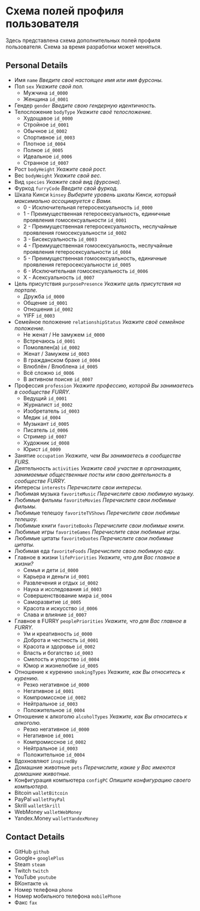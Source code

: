 # Схема полей профиля пользователя

Здесь представлена схема дополнительных полей профиля пользователя. Схема за время разработки может меняться.

## Personal Details

- Имя `name` *Введите своё настоящее имя или имя фурсоны.*
- Пол `sex` *Укажите свой пол.*
  - Мужчина `id_0000`
  - Женщина `id_0001`
- Гендер `gender` *Введите свою гендерную идентичность.*
- Телосложение `bodyType` *Укажите своё телосложение.*
  - Худощавое `id_0000`
  - Стройное `id_0001`
  - Обычное `id_0002`
  - Спортивное `id_0003`
  - Плотное `id_0004`
  - Полное `id_0005`
  - Идеальное `id_0006`
  - Странное `id_0007`
- Рост `bodyHeight` *Укажите свой рост.*
- Вес `bodyWeight` *Укажите свой вес.*
- Вид `species` *Укажите свой вид (фурсона).*
- Фуркод `furryCode` *Введите свой фуркод.*
- Шкала Кинси `kinsey` *Выберите уровень шкалы Кинси, который максимально ассоциируется с Вами.*
  - 0 - Исключительная гетеросексуальность `id_0000`
  - 1 - Преимущественная гетеросексуальность, единичные проявления гомосексуальности `id_0001`
  - 2 - Преимущественная гетеросексуальность, неслучайные проявления гомосексуальности `id_0002`
  - 3 - Бисексуальность `id_0003`
  - 4 - Преимущественная гомосексуальность, неслучайные проявления гетеросексуальности `id_0004`
  - 5 - Преимущественная гомосексуальность, единичные проявления гетеросексуальности `id_0005`
  - 6 - Исключительная гомосексуальность `id_0006`
  - X - Асексуальность `id_0007`
- Цель присутствия `purposePresence` *Укажите цель присутствия на портале.*
  - Дружба `id_0000`
  - Общение `id_0001`
  - Отношения `id_0002`
  - YIFF `id_0003`
- Семейное положение `relationshipStatus` *Укажите своё семейное положение.*
  - Не женат / Не замужем `id_0000`
  - Встречаюсь `id_0001`
  - Помолвлен(а) `id_0002`
  - Женат / Замужем `id_0003`
  - В гражданском браке `id_0004`
  - Влюблён / Влюблена `id_0005`
  - Всё сложно `id_0006`
  - В активном поиске `id_0007`
- Профессия `profession` *Укажите профессию, которой Вы занимаетесь в сообществе FURRY.*
  - Ведущий `id_0001`
  - Журналист `id_0002`
  - Изобретатель `id_0003`
  - Медик `id_0004`
  - Музыкант `id_0005`
  - Писатель `id_0006`
  - Стример `id_0007`
  - Художник `id_0008`
  - Юрист `id_0009`
- Занятие `occupation` *Укажите, чем Вы занимаетесь в сообществе FURS.*
- Деятельность `activities` *Укажите своё участие в организациях, занимаемые общественные посты или свою деятельность в сообществе FURRY.*
- Интересы `interests` *Перечислите свои интересы.*
- Любимая музыка `favoriteMusic` *Перечислите свою любимую музыку.*
- Любимые фильмы `favoriteMovies` *Перечислите свои любимые фильмы.*
- Любимые телешоу `favoriteTVShows` *Перечислите свои любимые телешоу.*
- Любимые книги `favoriteBooks` *Перечислите свои любимые книги.*
- Любимые игры `favoriteGames` *Перечислите свои любимые игры.*
- Любимые цитаты `favoriteQuotes` *Перечислите свои любимые цитаты.*
- Любимая еда `favoriteFoods` *Перечислите свою любимую еду.*
- Главное в жизни `lifePriorities` *Укажите, что для Вас главное в жизни?*
  - Семья и дети `id_0000`
  - Карьера и деньги `id_0001`
  - Развлечения и отдых `id_0002`
  - Наука и исследования `id_0003`
  - Совершенствование мира `id_0004`
  - Саморазвитие `id_0005`
  - Красота и искусство `id_0006`
  - Слава и влияние `id_0007`
- Главное в FURRY `peoplePriorities` *Укажите, что для Вас главное в FURRY.*
  - Ум и креативность `id_0000`
  - Доброта и честность `id_0001`
  - Красота и здоровье `id_0002`
  - Власть и богатство `id_0003`
  - Смелость и упорство `id_0004`
  - Юмор и жизнелюбие `id_0005`
- Отношение к курению `smokingTypes` *Укажите, как Вы относитесь к курению.*
  - Резко негативное `id_0000`
  - Негативное `id_0001`
  - Компромиссное `id_0002`
  - Нейтральное `id_0003`
  - Положительное `id_0004`
- Отношение к алкоголю `alcoholTypes` *Укажите, как Вы относитесь к алкоголю.*
  - Резко негативное `id_0000`
  - Негативное `id_0001`
  - Компромиссное `id_0002`
  - Нейтральное `id_0003`
  - Положительное `id_0004`
- Вдохновляют `inspiredBy`
- Домашние животные `pets` *Перечислите, какие у Вас имеются домашние животные.*
- Конфигурация компьютера `configPC` *Опишите конфигурацию своего компьютера.*
- Bitcoin `walletBitcoin`
- PayPal `walletPayPal`
- Skrill `walletSkrill`
- WebMoney `walletWebMoney`
- Yandex.Money `walletYandexMoney`

## Contact Details

- GitHub `github`
- Google+ `googlePlus`
- Steam `steam`
- Twitch `twitch`
- YouTube `youtube`
- ВКонтакте `vk`
- Номер телефона `phone`
- Номер мобильного телефона `mobilePhone`
- Факс `fax`
